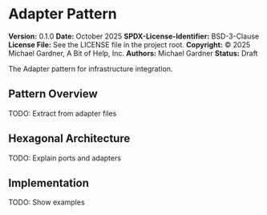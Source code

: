 # Adapter Pattern

**Version:** 0.1.0
**Date:** October 2025
**SPDX-License-Identifier:** BSD-3-Clause
**License File:** See the LICENSE file in the project root.
**Copyright:** © 2025 Michael Gardner, A Bit of Help, Inc.
**Authors:** Michael Gardner
**Status:** Draft

The Adapter pattern for infrastructure integration.

## Pattern Overview

TODO: Extract from adapter files

## Hexagonal Architecture

TODO: Explain ports and adapters

## Implementation

TODO: Show examples
